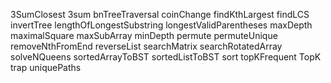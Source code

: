 3SumClosest
3sum
bnTreeTraversal
coinChange
findKthLargest
findLCS
invertTree
lengthOfLongestSubstring
longestValidParentheses
maxDepth
maximalSquare
maxSubArray
minDepth
permute
permuteUnique
removeNthFromEnd
reverseList
searchMatrix
searchRotatedArray
solveNQueens
sortedArrayToBST
sortedListToBST
sort
topKFrequent
TopK
trap
uniquePaths